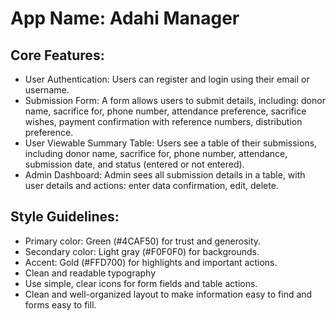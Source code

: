# **App Name**: Adahi Manager

## Core Features:

- User Authentication: Users can register and login using their email or username.
- Submission Form: A form allows users to submit details, including: donor name, sacrifice for, phone number, attendance preference, sacrifice wishes, payment confirmation with reference numbers, distribution preference.
- User Viewable Summary Table: Users see a table of their submissions, including donor name, sacrifice for, phone number, attendance, submission date, and status (entered or not entered).
- Admin Dashboard: Admin sees all submission details in a table, with user details and actions: enter data confirmation, edit, delete.

## Style Guidelines:

- Primary color: Green (#4CAF50) for trust and generosity.
- Secondary color: Light gray (#F0F0F0) for backgrounds.
- Accent: Gold (#FFD700) for highlights and important actions.
- Clean and readable typography
- Use simple, clear icons for form fields and table actions.
- Clean and well-organized layout to make information easy to find and forms easy to fill.